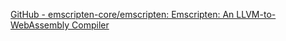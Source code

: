 
[GitHub - emscripten-core/emscripten: Emscripten: An LLVM-to-WebAssembly Compiler](https://github.com/emscripten-core/emscripten)
